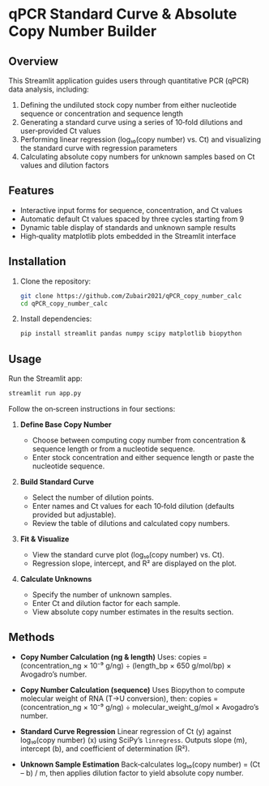 # qPCR Standard Curve & Absolute Copy Number Builder

## Overview

This Streamlit application guides users through quantitative PCR (qPCR) data analysis, including:

1. Defining the undiluted stock copy number from either nucleotide sequence or concentration and sequence length
2. Generating a standard curve using a series of 10‑fold dilutions and user‑provided Ct values
3. Performing linear regression (log₁₀(copy number) vs. Ct) and visualizing the standard curve with regression parameters
4. Calculating absolute copy numbers for unknown samples based on Ct values and dilution factors

## Features

* Interactive input forms for sequence, concentration, and Ct values
* Automatic default Ct values spaced by three cycles starting from 9
* Dynamic table display of standards and unknown sample results
* High‑quality matplotlib plots embedded in the Streamlit interface

## Installation

1. Clone the repository:

   ```bash
   git clone https://github.com/Zubair2021/qPCR_copy_number_calc
   cd qPCR_copy_number_calc
   ```
2. Install dependencies:

   ```bash
   pip install streamlit pandas numpy scipy matplotlib biopython
   ```

## Usage

Run the Streamlit app:

```bash
streamlit run app.py
```

Follow the on‑screen instructions in four sections:

1. **Define Base Copy Number**

   * Choose between computing copy number from concentration & sequence length or from a nucleotide sequence.
   * Enter stock concentration and either sequence length or paste the nucleotide sequence.
2. **Build Standard Curve**

   * Select the number of dilution points.
   * Enter names and Ct values for each 10‑fold dilution (defaults provided but adjustable).
   * Review the table of dilutions and calculated copy numbers.
3. **Fit & Visualize**

   * View the standard curve plot (log₁₀(copy number) vs. Ct).
   * Regression slope, intercept, and R² are displayed on the plot.
4. **Calculate Unknowns**

   * Specify the number of unknown samples.
   * Enter Ct and dilution factor for each sample.
   * View absolute copy number estimates in the results section.

## Methods

* **Copy Number Calculation (ng & length)**
  Uses: copies = (concentration\_ng × 10⁻⁹ g/ng) ÷ (length\_bp × 650 g/mol/bp) × Avogadro’s number.

* **Copy Number Calculation (sequence)**
  Uses Biopython to compute molecular weight of RNA (T→U conversion), then:
  copies = (concentration\_ng × 10⁻⁹ g/ng) ÷ molecular\_weight\_g/mol × Avogadro’s number.

* **Standard Curve Regression**
  Linear regression of Ct (y) against log₁₀(copy number) (x) using SciPy’s `linregress`.
  Outputs slope (m), intercept (b), and coefficient of determination (R²).

* **Unknown Sample Estimation**
  Back‑calculates log₁₀(copy number) = (Ct – b) / m, then applies dilution factor to yield absolute copy number.


